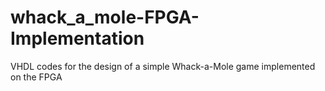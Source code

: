 # whack_a_mole-FPGA-Implementation
VHDL codes for the design of a simple Whack-a-Mole game implemented on the FPGA
